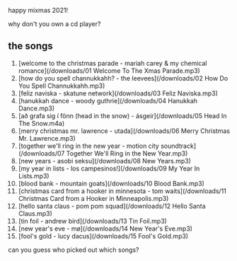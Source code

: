 happy mixmas 2021!

why don't you own a cd player?

## the songs

1. [welcome to the christmas parade - mariah carey & my chemical romance](/downloads/01 Welcome To The Xmas Parade.mp3)
2. [how do you spell channukkahh? - the leevees](/downloads/02 How Do You Spell Channukkahh.mp3)
3. [feliz naviska - skatune network](/downloads/03 Feliz Naviska.mp3)
4. [hanukkah dance - woody guthrie](/downloads/04 Hanukkah Dance.mp3)
5. [að grafa sig í fönn (head in the snow) - ásgeir](/downloads/05 Head In The Snow.m4a)
6. [merry christmas mr. lawrence - utada](/downloads/06 Merry Christmas Mr. Lawrence.mp3)
7. [together we'll ring in the new year - motion city soundtrack](/downloads/07 Together We'll Ring in the New Year.mp3)
8. [new years - asobi seksu](/downloads/08 New Years.mp3)
9. [my year in lists - los campesinos!](/downloads/09 My Year In Lists.mp3)
10. [blood bank - mountain goats](/downloads/10 Blood Bank.mp3)
11. [christmas card from a hooker in minnesota - tom waits](/downloads/11 Christmas Card from a Hooker in Minneapolis.mp3)
12. [hello santa claus - pom pom squad](/downloads/12 Hello Santa Claus.mp3)
13. [tin foil - andrew bird](/downloads/13 Tin Foil.mp3)
14. [new year's eve - mø](/downloads/14 New Year's Eve.mp3)
15. [fool's gold - lucy dacus](/downloads/15 Fool's Gold.mp3)

can you guess who picked out which songs?